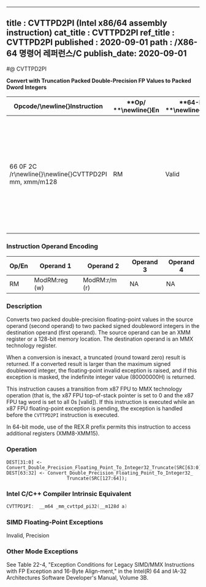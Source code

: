 ----------------------------
title : CVTTPD2PI (Intel x86/64 assembly instruction)
cat_title : CVTTPD2PI
ref_title : CVTTPD2PI
published : 2020-09-01
path : /X86-64 명령어 레퍼런스/C
publish_date: 2020-09-01
----------------------------
#@ CVTTPD2PI

**Convert with Truncation Packed Double-Precision FP Values to Packed Dword Integers**

|**Opcode/**\newline{}**Instruction**|**Op/ **\newline{}**En**|**64-Bit **\newline{}**Mode**|**Compat/**\newline{}**Leg Mode**|**Description**|
|------------------------------------|------------------------|-----------------------------|---------------------------------|---------------|
|66 0F 2C /r\newline{}\newline{}CVTTPD2PI mm, xmm/m128|RM|Valid|Valid|Convert two packer double-precision floating-point values from xmm/m128 to two packed signed doubleword integers in mm using truncation.|
### Instruction Operand Encoding


|Op/En|Operand 1|Operand 2|Operand 3|Operand 4|
|-----|---------|---------|---------|---------|
|RM|ModRM:reg (w)|ModRM:r/m (r)|NA|NA|
### Description


Converts two packed double-precision floating-point values in the source operand (second operand) to two packed signed doubleword integers in the destination operand (first operand). The source operand can be an XMM register or a 128-bit memory location. The destination operand is an MMX technology register. 

When a conversion is inexact, a truncated (round toward zero) result is returned. If a converted result is larger than the maximum signed doubleword integer, the floating-point invalid exception is raised, and if this exception is masked, the indefinite integer value (80000000H) is returned.

This instruction causes a transition from x87 FPU to MMX technology operation (that is, the x87 FPU top-of-stack pointer is set to 0 and the x87 FPU tag word is set to all 0s [valid]). If this instruction is executed while an x87 FPU floating-point exception is pending, the exception is handled before the `CVTTPD2PI` instruction is executed.

In 64-bit mode, use of the REX.R prefix permits this instruction to access additional registers (XMM8-XMM15).


### Operation

```info-verb
DEST[31:0] <- Convert_Double_Precision_Floating_Point_To_Integer32_Truncate(SRC[63:0]);
DEST[63:32] <- Convert_Double_Precision_Floating_Point_To_Integer32_
                      Truncate(SRC[127:64]);
```

### Intel C/C++ Compiler Intrinsic Equivalent

```cpp
CVTTPD1PI:  __m64 _mm_cvttpd_pi32(__m128d a)
```
### SIMD Floating-Point Exceptions


Invalid, Precision

### Other Mode Exceptions


See Table 22-4, "Exception Conditions for Legacy SIMD/MMX Instructions with FP Exception and 16-Byte Align-ment," in the Intel(R) 64 and IA-32 Architectures Software Developer's Manual, Volume 3B.

